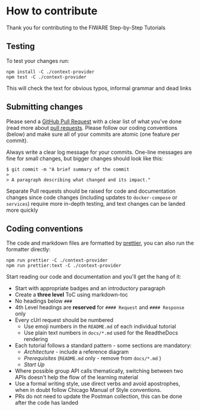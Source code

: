 # How to contribute

Thank you for contributing to the FIWARE Step-by-Step Tutorials

## Testing

To test your changes run:

```console
npm install -C ./context-provider
npm test -C ./context-provider
```

This will check the text for obvious typos, informal grammar and dead links

## Submitting changes

Please send a
[GitHub Pull Request](https://github.com/Fiware/tutorials.Step-by-Step/pull/new/master)
with a clear list of what you've done (read more about
[pull requests](https://help.github.com/en/articles/about-pull-requests). Please
follow our coding conventions (below) and make sure all of your commits are
atomic (one feature per commit).

Always write a clear log message for your commits. One-line messages are fine
for small changes, but bigger changes should look like this:

```console
$ git commit -m "A brief summary of the commit
>
> A paragraph describing what changed and its impact."
```

Separate Pull requests should be raised for code and documentation changes since
code changes (including updates to `docker-compose` or `services`) require more
in-depth testing, and text changes can be landed more quickly

## Coding conventions

The code and markdown files are formatted by [prettier](https://prettier.io),
you can also run the formatter directly:

```console
npm run prettier -C ./context-provider
npm run prettier:text -C ./context-provider
```

Start reading our code and documentation and you'll get the hang of it:

-   Start with appropriate badges and an introductory paragraph
-   Create a **three level** ToC using markdown-toc
-   No headings below `###`
-   4th Level headings are **reserved** for `#### Request` and `#### Response`
    only
-   Every cUrl request should be numbered
    -   Use emoji numbers in the `README.md` of each individual tutorial
    -   Use plain text numbers in `docs/*.md` used for the ReadtheDocs rendering
-   Each tutorial follows a standard pattern - some sections are mandatory:
    -   _Architecture_ - include a reference diagram
    -   _Prerequisites_ (`README.md` only - remove from `docs/*.md` )
    -   _Start Up_
-   Where possible group API calls thematically, switching between two APIs
    doesn't help the flow of the learning material
-   Use a formal writing style, use direct verbs and avoid apostrophes, when in
    doubt follow Chicago Manual of Style conventions.
-   PRs do not need to update the Postman collection, this can be done after the
    code has landed
